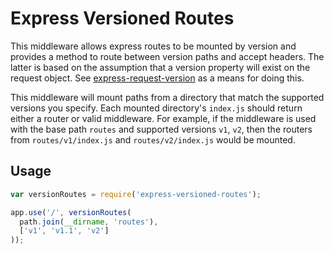 # Express Versioned Routes

This middleware allows express routes to be mounted by version and provides a method
to route between version paths and accept headers. The latter is based on the assumption
that a version property will exist on the request object. See [express-request-version](https://www.npmjs.com/package/express-request-version)
as a means for doing this.

This middleware will mount paths from a directory that match the supported versions
you specify. Each mounted directory's `index.js` should return either a router or valid
middleware. For example, if the middleware is used with the base path `routes` and
supported versions `v1`, `v2`, then the routers from `routes/v1/index.js` and
`routes/v2/index.js` would be mounted.

## Usage

```javascript
var versionRoutes = require('express-versioned-routes');

app.use('/', versionRoutes(
  path.join(__dirname, 'routes'),
  ['v1', 'v1.1', 'v2']
));
```
